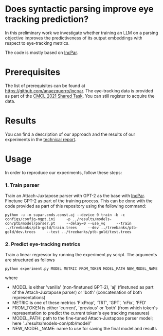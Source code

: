# Does syntactic parsing improve eye tracking prediction?

In this preliminary work we investigate whether training an LLM on a parsing objective improves the predictiveness of its output embeddings with respect to eye-tracking metrics.

The code is mostly based on [IncPar](https://github.com/anaezquerro/incpar).

# Prerequisites

The list of prerequisites can be found at https://github.com/anaezquerro/incpar. The eye-tracking data is provided as part of the [CMCL 2021 Shared Task](https://competitions.codalab.org/competitions/28176). You can still register to acquire the data.

# Results

You can find a description of our approach and the results of our experiments in the [technical report](Technical_Report.pdf).

# Usage

In order to reproduce our experiments, follow these steps:

### 1. Train parser
Train an Attach-Juxtapose parser with GPT-2 as the base with [IncPar](https://github.com/anaezquerro/incpar). Finetune GPT-2 as part of the training process. This can be done with the code provided as part of this repository using the following command:

```
python -u -m supar.cmds.const.aj --device 0 train -b -c configs/config-mgpt.ini     -p ../results/models-con/ptb/model/parser.pt     --delay=0 --use_vq     --train ../treebanks/ptb-gold/train.trees     --dev ../treebanks/ptb-gold/dev.trees     --test ../treebanks/ptb-gold/test.trees
```

### 2. Predict eye-tracking metrics
Train a linear regressor by running the experiment.py script. The arguments are structured as follows

```
python experiment.py MODEL METRIC FROM_TOKEN MODEL_PATH NEW_MODEL_NAME
```

where 
- MODEL is either 'vanilla' (non-finetuned GPT-2), 'aj' (finetuned as part of the Attach-Juxtapose parser) or 'both' (concatenation of both representations)
- METRIC is one of these metrics 'FixProp', 'TRT', 'GPT', 'nFix', 'FFD'
- FROM_TOKEN is either 'current', 'previous' or 'both' (from which token's representation to predict the current token's eye tracking measures)
- MODEL_PATH: path to the fine-tuned Attach-Juxtapose parser model; here '../results/models-con/ptb/model/'
- NEW_MODEL_NAME: name to use for saving the final model and results
